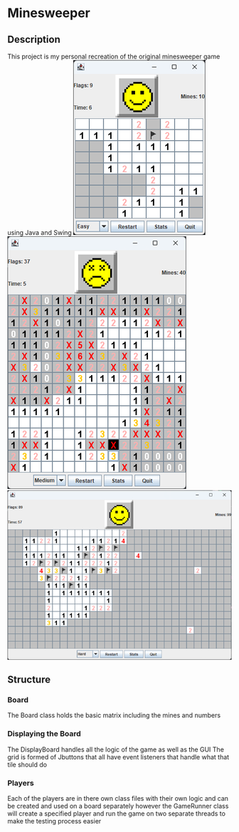 # Minesweeper 
## Description
This project is my personal recreation of the original minesweeper game using Java and Swing 
![EasyBoard](img/Easy.png) ![MediumBoard](img/Medium.png) ![HardBoard](img/Hard.png)
## Structure
### Board
The Board class holds the basic matrix including the mines and numbers
### Displaying the Board
The DisplayBoard handles all the logic of the game as well as the GUI
The grid is formed of Jbuttons that all have event listeners that handle what that tile should do
### Players
Each of the players are in there own class files with their own logic and can be created and used on a board separately however the GameRunner class will create a specified player and run the game on two separate threads to make the testing process easier 


